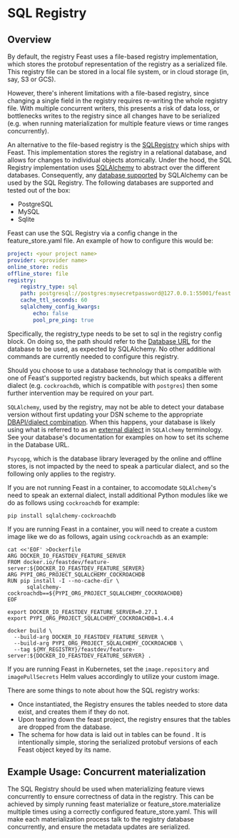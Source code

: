 # SQL Registry

## Overview

By default, the registry Feast uses a file-based registry implementation, which stores the protobuf representation of the registry as a serialized file. This registry file can be stored in a local file system, or in cloud storage (in, say, S3 or GCS).

However, there's inherent limitations with a file-based registry, since changing a single field in the registry requires re-writing the whole registry file. With multiple concurrent writers, this presents a risk of data loss, or bottlenecks writes to the registry since all changes have to be serialized (e.g. when running materialization for multiple feature views or time ranges concurrently).

An alternative to the file-based registry is the [SQLRegistry](https://rtd.feast.dev/en/latest/feast.infra.registry_stores.html#feast.infra.registry_stores.sql.SqlRegistry) which ships with Feast. This implementation stores the registry in a relational database, and allows for changes to individual objects atomically.
Under the hood, the SQL Registry implementation uses [SQLAlchemy](https://docs.sqlalchemy.org/en/14/) to abstract over the different databases. Consequently, any [database supported](https://docs.sqlalchemy.org/en/14/core/engines.html#supported-databases) by SQLAlchemy can be used by the SQL Registry.
The following databases are supported and tested out of the box:
- PostgreSQL
- MySQL
- Sqlite

Feast can use the SQL Registry via a config change in the feature_store.yaml file. An example of how to configure this would be:

```yaml
project: <your project name>
provider: <provider name>
online_store: redis
offline_store: file
registry:
    registry_type: sql
    path: postgresql://postgres:mysecretpassword@127.0.0.1:55001/feast
    cache_ttl_seconds: 60
    sqlalchemy_config_kwargs:
        echo: false
        pool_pre_ping: true
```

Specifically, the registry_type needs to be set to sql in the registry config block. On doing so, the path should refer to the [Database URL](https://docs.sqlalchemy.org/en/14/core/engines.html#database-urls) for the database to be used, as expected by SQLAlchemy. No other additional commands are currently needed to configure this registry.

Should you choose to use a database technology that is compatible with one of
Feast's supported registry backends, but which speaks a different dialect (e.g.
`cockroachdb`, which is compatible with `postgres`) then some further
intervention may be required on your part.

`SQLAlchemy`, used by the registry, may not be able to detect your database
version without first updating your DSN scheme to the appropriate
[DBAPI/dialect combination](https://docs.sqlalchemy.org/en/14/glossary.html#term-DBAPI).
When this happens, your database is likely using what is referred to as an
[external dialect](https://docs.sqlalchemy.org/en/14/dialects/#external-dialects)
in `SQLAlchemy` terminology. See your database's documentation for examples on
how to set its scheme in the Database URL.

`Psycopg`, which is the database library leveraged by the online and offline
stores, is not impacted by the need to speak a particular dialect, and so the
following only applies to the registry.

If you are not running Feast in a container, to accomodate `SQLAlchemy`'s need
to speak an external dialect, install additional Python modules like we do as
follows using `cockroachdb` for example:

```shell
pip install sqlalchemy-cockroachdb
```

If you are running Feast in a container, you will need to create a custom image
like we do as follows, again using `cockroachdb` as an example:

```shell
cat <<'EOF' >Dockerfile
ARG DOCKER_IO_FEASTDEV_FEATURE_SERVER
FROM docker.io/feastdev/feature-server:${DOCKER_IO_FEASTDEV_FEATURE_SERVER}
ARG PYPI_ORG_PROJECT_SQLALCHEMY_COCKROACHDB
RUN pip install -I --no-cache-dir \
      sqlalchemy-cockroachdb==${PYPI_ORG_PROJECT_SQLALCHEMY_COCKROACHDB}
EOF

export DOCKER_IO_FEASTDEV_FEATURE_SERVER=0.27.1
export PYPI_ORG_PROJECT_SQLALCHEMY_COCKROACHDB=1.4.4

docker build \
  --build-arg DOCKER_IO_FEASTDEV_FEATURE_SERVER \
  --build-arg PYPI_ORG_PROJECT_SQLALCHEMY_COCKROACHDB \
  --tag ${MY_REGISTRY}/feastdev/feature-server:${DOCKER_IO_FEASTDEV_FEATURE_SERVER} .
```

If you are running Feast in Kubernetes, set the `image.repository` and
`imagePullSecrets` Helm values accordingly to utilize your custom image.

There are some things to note about how the SQL registry works:
- Once instantiated, the Registry ensures the tables needed to store data exist, and creates them if they do not.
- Upon tearing down the feast project, the registry ensures that the tables are dropped from the database.
- The schema for how data is laid out in tables can be found . It is intentionally simple, storing the serialized protobuf versions of each Feast object keyed by its name.

## Example Usage: Concurrent materialization
The SQL Registry should be used when materializing feature views concurrently to ensure correctness of data in the registry. This can be achieved by simply running feast materialize or feature_store.materialize multiple times using a correctly configured feature_store.yaml. This will make each materialization process talk to the registry database concurrently, and ensure the metadata updates are serialized.

